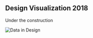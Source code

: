 ## Design Visualization 2018

Under the construction

![Data in Design](https://namjulee.github.io/njs-lab-public/project/2018-ngraphics-esri/2018-ngraphics-esri.jpg)